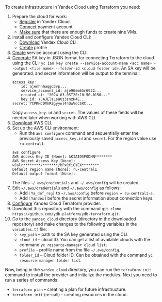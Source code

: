 To create infrastructure in Yandex Cloud using Terraform you need:

1. Prepare the cloud for work:
     * [Register](https://console.cloud.yandex.ru/) in Yandex Cloud.
     * [Connect](https://cloud.yandex.com/ru/docs/billing/concepts/billing-account) payment account.
     * [Make sure](https://console.cloud.yandex.ru/billing) that there are enough funds to create nine VMs.
2. Install and configure Yandex Cloud CLI:
     * [Download](https://cloud.yandex.ru/ru/docs/cli/quickstart) Yandex Cloud CLI.
     * [Create](https://cloud.yandex.ru/ru/docs/cli/quickstart#initialize) profile
3. [Create](https://cloud.yandex.com/ru/docs/tutorials/infrastructure-management/terraform-quickstart#get-credentials) service account using the CLI.
4. [Generate](https://cloud.yandex.ru/ru/docs/cli/operations/authentication/service-account#auth-as-sa) SA key in JSON format for connecting Terraform to the cloud using the CLI: `yc iam key create --service-account-name <acc name> --output <file name> --folder-id <cloud folder id>`. An SA key will be generated, and secret information will be output to the terminal:
     ```
     access_key:
         id: ajenhnhaqgd3vp...
         service_account_id: aje90em65r6922...
         created_at: "2024-03-05T20:10:50.0150..."
         key_id: YCAJElaLsa0z3snzH4E...
     secret: YCPKNJDVhRZgyywl4hQwVdcSRC...
     ```
     Copy `access_key.id` and `secret`. The values of these fields will be needed later when working with AWS CLI.
5. [Download](https://aws.amazon.com/ru/cli/) AWS CLI.
6. Set up the AWS CLI environment:
     * Run the `aws configure` command and sequentially enter the previously saved `access_key.id` and `secret`. For the region value use `ru-central1`:
     ```
     aws configure
     AWS Access Key ID [None]: AKIAIOSFODNN********
     AWS Secret Access Key [None]: wJalr********/*******/bPxRfiCYEX********
     Default region name [None]: ru-central1
     Default output format [None]:
     ```
     The files `~/.aws/credentials` and `~/.aws/config` will be created.
7. Edit `~/.aws/credentials` and `~/.aws/config` as follows:
     * Add `[Ya_def_reg]` to `~/.aws/config` before `region = ru-central1-a`.
     * Add `[Yandex]` before the secret information about connection keys.
8. [Configure](https://cloud.yandex.com/ru/docs/tutorials/infrastructure-management/terraform-quickstart#configure-provider) Yandex Cloud Terraform provider.
9. Download this repository with the command `git clone https://github.com/ydb-platform/ydb-terraform.git`.
10. Go to the `yandex_cloud` directory (directory in the downloaded repository) and make changes to the following variables in the `variables.tf` file:
     * `key_path` – path to the SA key generated using the CLI.
     * `cloud_id` – cloud ID. You can get a list of available clouds with the command `yc resource-manager cloud list`.
     * `profile` – profile name from the file `~/.aws/config`.
     * `folder_id` – Cloud folder ID. Can be obtained with the command `yc resource-manager folder list`.

Now, being in the `yandex_cloud` directory, you can run the `terraform init` command to install the provider and initialize the modules. Next you need to run a series of commands:
* `terraform plan` – creating a plan for future infrastructure.
* `terraform init` (re-call) – creating resources in the cloud.